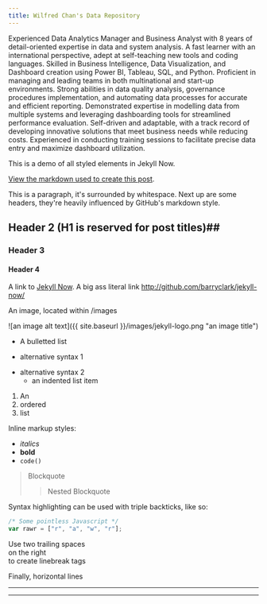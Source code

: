 ```yaml
---
title: Wilfred Chan's Data Repository
---
```


Experienced Data Analytics Manager and Business Analyst with 8 years of detail-oriented expertise in data and system analysis. A fast learner with an international perspective, adept at self-teaching new tools and coding languages. Skilled in Business Intelligence, Data Visualization, and Dashboard creation using Power BI, Tableau, SQL, and Python. Proficient in managing and leading teams in both multinational and start-up environments. Strong abilities in data quality analysis, governance procedures implementation, and automating data processes for accurate and efficient reporting. Demonstrated expertise in modelling data from multiple systems and leveraging dashboarding tools for streamlined performance evaluation. Self-driven and adaptable, with a track record of developing innovative solutions that meet business needs while reducing costs. Experienced in conducting training sessions to facilitate precise data entry and maximize dashboard utilization.

This is a demo of all styled elements in Jekyll Now.

[View the markdown used to create this post](https://raw.githubusercontent.com/barryclark/www.jekyllnow.com/gh-pages/_posts/2014-6-19-Markdown-Style-Guide.md).

This is a paragraph, it's surrounded by whitespace. Next up are some headers, they're heavily influenced by GitHub's markdown style.

## Header 2 (H1 is reserved for post titles)##

### Header 3

#### Header 4

A link to [Jekyll Now](http://github.com/barryclark/jekyll-now/). A big ass literal link <http://github.com/barryclark/jekyll-now/>

An image, located within /images

![an image alt text]({{ site.baseurl }}/images/jekyll-logo.png "an image title")

* A bulletted list
- alternative syntax 1
+ alternative syntax 2
  - an indented list item

1. An
2. ordered
3. list

Inline markup styles:

- _italics_
- **bold**
- `code()`

> Blockquote
>> Nested Blockquote

Syntax highlighting can be used with triple backticks, like so:

```javascript
/* Some pointless Javascript */
var rawr = ["r", "a", "w", "r"];
```

Use two trailing spaces  
on the right  
to create linebreak tags  

Finally, horizontal lines

----
****
